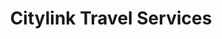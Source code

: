 ---
title: "Citylink Travel Services"
address: "C/o Tourist Information Office, Forster Street, Galway City"
tel: "+353 (0)91 56 4163"
county: "Galway"
category: "Bus Services"
type: "Content"
lat: "53.27499008178711"
lng: "-9.04608154296875"
---